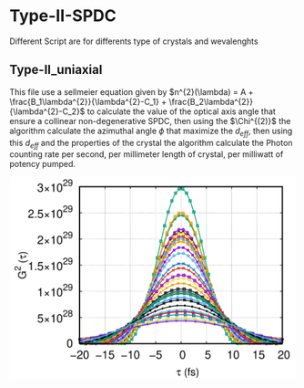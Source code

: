 # Type-II-SPDC
Different Script are for differents type of crystals and wevalenghts
## **Type-II_uniaxial** 
This file use a sellmeier equation given by
$n^{2}(\lambda) = A + \frac{B_1\lambda^{2}}{\lambda^{2}-C_1} + \frac{B_2\lambda^{2}}{\lambda^{2}-C_2}$
to calculate the value of the optical axis angle that ensure a collinear non-degenerative SPDC, then using the $\Chi^{(2)}$ the algorithm calculate the azimuthal angle $\phi$ that maximize the $d_{eff}$, then using this $d_{eff}$ and the properties of the crystal the algorithm calculate the Photon counting rate per second, per millimeter length of crystal, per milliwatt of potency pumped.



<img src="Sample_images/G2.png" width="600">
